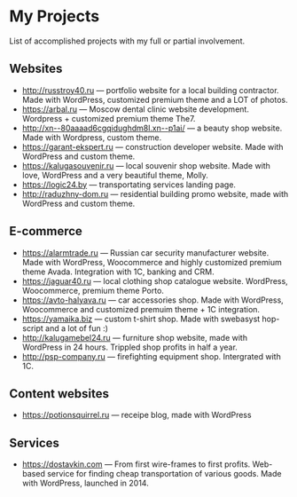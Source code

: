 # My Projects
List of accomplished projects with my full or partial involvement.

## Websites
- http://russtroy40.ru — portfolio website for a local building contractor. Made with WordPress, customized premium theme and a LOT of photos.
- https://arbal.ru — Moscow dental clinic website development. Wordpress + customized premium theme The7.
- http://xn--80aaaad6cgqidughdm8l.xn--p1ai/ — a beauty shop website. Made with Wordpress, custom theme.
- https://garant-ekspert.ru — construction developer website. Made with WordPress and custom theme.
- https://kalugasouvenir.ru — local souvenir shop website. Made with love, WordPress and a very beautiful theme, Molly.
- https://logic24.by — transportating services landing page.
- http://raduzhny-dom.ru — residential building promo website, made with WordPress and custom theme.

## E-commerce
- https://alarmtrade.ru — Russian car security manufacturer website. Made with WordPress, Woocommerce and highly customized premium theme Avada. Integration with 1C, banking and CRM.
- https://jaguar40.ru — local clothing shop catalogue website. WordPress, Woocommerce, premium theme Porto.
- https://avto-halyava.ru — car accessories shop. Made with WordPress, Woocommerce and customized premuim theme + 1C integration.
- https://yamaika.biz — custom t-shirt shop. Made with swebasyst hop-script and a lot of fun :)
- http://kalugamebel24.ru — furniture shop website, made with WordPress in 24 hours. Trippled shop profits in half a year.
- http://psp-company.ru — firefighting equipment shop. Intergrated with 1C.

## Content websites
- https://potionsquirrel.ru — receipe blog, made with WordPress

## Services
- https://dostavkin.com — From first wire-frames to first profits. Web-based service for finding cheap transportation of various goods. Made with WordPress, launched in 2014.
